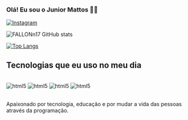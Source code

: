 ### Olá! Eu sou o Junior Mattos ✌🏻


[![Instagram](https://img.shields.io/badge/Instagram-E4405F?style=for-the-badge&logo=instagram&logoColor=white)](https:/instagram.com/juniiormatos_)

![FALLONn17 GitHub stats](https://github-readme-stats.vercel.app/api?username=FALLONn17&show_icons=true&theme=dracula)

[![Top Langs](https://github-readme-stats.vercel.app/api/top-langs/?username=anuraghazra&layout=donut-vertical)](https://github.com/anuraghazra/github-readme-stats)

## Tecnologias que eu uso no meu dia

<div  style="display: inline_block"><br/>
  <img aligh="center" alt="html5" src="https://img.shields.io/badge/HTML5-E34F26?style=for-the-badge&logo=html5&logoColor=white">
   <img aligh="center" alt="html5" src="https://img.shields.io/badge/CSS3-1572B6?style=for-the-badge&logo=css3&logoColor=white">
   <img aligh="center" alt="html5" src="https://img.shields.io/badge/JavaScript-F7DF1E?style=for-the-badge&logo=javascript&logoColor=black">
   <img aligh="center" alt="html5" src="https://img.shields.io/badge/Python-14354C?style=for-the-badge&logo=python&logoColor=orange">

  </div><br/>

Apaixonado por tecnologia, educação e por mudar a vida das pessoas através da programação.
